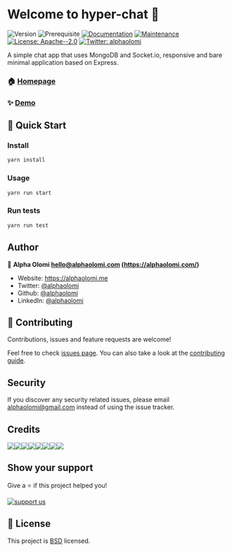 # Welcome to hyper-chat 👋 
![Version](https://img.shields.io/badge/version-2.0.0-blue.svg?cacheSeconds=2592000)
![Prerequisite](https://img.shields.io/badge/node-10.x-blue.svg)
[![Documentation](https://img.shields.io/badge/documentation-yes-brightgreen.svg)](https://github.com/alphaolomi/hyper-chat#readme)
[![Maintenance](https://img.shields.io/badge/Maintained%3F-yes-green.svg)](https://github.com/alphaolomi/hyper-chat/graphs/commit-activity)
[![License: Apache--2.0](https://img.shields.io/github/license/alphaolomi/hyper-chat)](https://github.com/alphaolomi/hyper-chat/blob/master/LICENSE)
[![Twitter: alphaolomi](https://img.shields.io/twitter/follow/alphaolomi.svg?style=social)](https://twitter.com/alphaolomi)

A simple chat app that uses MongoDB and Socket.io, responsive and bare minimal application based on Express.

### 🏠 [Homepage](https://github.com/alphaolomi/hyper-chat#readme)

### ✨ [Demo](https://github.com/alphaolomi/hyper-chat)

## 🚀 Quick Start

### Install

```sh
yarn install
```

### Usage

```sh
yarn run start
```

### Run tests

```sh
yarn run test
```

## Author

👤 **Alpha Olomi <hello@alphaolomi.com> (https://alphaolomi.com/)**

* Website: https://alphaolomi.me
* Twitter: [@alphaolomi](https://twitter.com/alphaolomi)
* Github: [@alphaolomi](https://github.com/alphaolomi)
* LinkedIn: [@alphaolomi](https://linkedin.com/in/alphaolomi)

## 🤝 Contributing

Contributions, issues and feature requests are welcome!

Feel free to check [issues page](https://github.com/alphaolomi/hyper-chat/issues). You can also take a look at the [contributing guide](https://github.com/alphaolomi/hyper-chat/blob/master/CONTRIBUTING.md).

## Security

If you discover any security related issues, please email [alphaolomi@gmail.com](mailto:alphaolomi@gmail.com) instead of using the issue tracker.


## Credits

[![](https://sourcerer.io/fame/alphaolomi/alphaolomi/hyper-chat/images/0)](https://sourcerer.io/fame/alphaolomi/alphaolomi/hyper-chat/links/0)[![](https://sourcerer.io/fame/alphaolomi/alphaolomi/hyper-chat/images/1)](https://sourcerer.io/fame/alphaolomi/alphaolomi/hyper-chat/links/1)[![](https://sourcerer.io/fame/alphaolomi/alphaolomi/hyper-chat/images/2)](https://sourcerer.io/fame/alphaolomi/alphaolomi/hyper-chat/links/2)[![](https://sourcerer.io/fame/alphaolomi/alphaolomi/hyper-chat/images/3)](https://sourcerer.io/fame/alphaolomi/alphaolomi/hyper-chat/links/3)[![](https://sourcerer.io/fame/alphaolomi/alphaolomi/hyper-chat/images/4)](https://sourcerer.io/fame/alphaolomi/alphaolomi/hyper-chat/links/4)[![](https://sourcerer.io/fame/alphaolomi/alphaolomi/hyper-chat/images/5)](https://sourcerer.io/fame/alphaolomi/alphaolomi/hyper-chat/links/5)[![](https://sourcerer.io/fame/alphaolomi/alphaolomi/hyper-chat/images/6)](https://sourcerer.io/fame/alphaolomi/alphaolomi/hyper-chat/links/6)[![](https://sourcerer.io/fame/alphaolomi/alphaolomi/hyper-chat/images/7)](https://sourcerer.io/fame/alphaolomi/alphaolomi/hyper-chat/links/7)


## Show your support

Give a ⭐️ if this project helped you!

[![support us](https://img.shields.io/badge/become-a-patreon%20us-orange.svg?cacheSeconds=2592000)](https://www.patreon.com/alphaolomi)


## 📝 License


This project is [BSD](https://github.com/alphaolomi/hyper-chat/blob/master/LICENSE) licensed.
